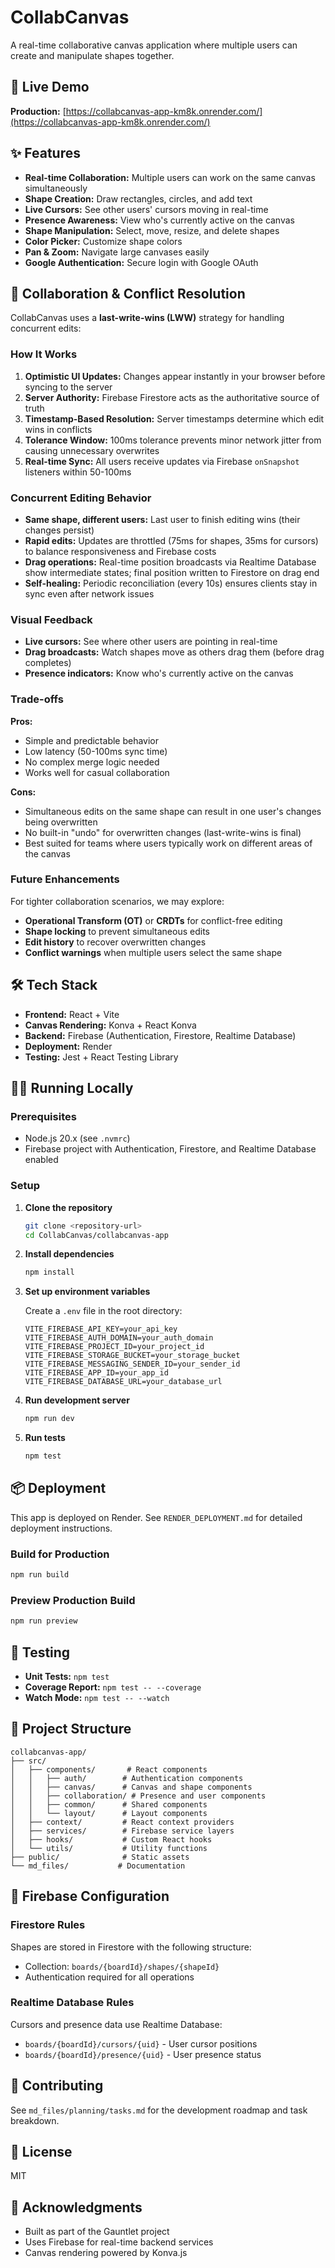 # CollabCanvas

A real-time collaborative canvas application where multiple users can create and manipulate shapes together.

## 🚀 Live Demo

**Production:** [https://collabcanvas-app-km8k.onrender.com/](https://collabcanvas-app-km8k.onrender.com/)

## ✨ Features

- **Real-time Collaboration:** Multiple users can work on the same canvas simultaneously
- **Shape Creation:** Draw rectangles, circles, and add text
- **Live Cursors:** See other users' cursors moving in real-time
- **Presence Awareness:** View who's currently active on the canvas
- **Shape Manipulation:** Select, move, resize, and delete shapes
- **Color Picker:** Customize shape colors
- **Pan & Zoom:** Navigate large canvases easily
- **Google Authentication:** Secure login with Google OAuth

## 🔄 Collaboration & Conflict Resolution

CollabCanvas uses a **last-write-wins (LWW)** strategy for handling concurrent edits:

### How It Works

1. **Optimistic UI Updates:** Changes appear instantly in your browser before syncing to the server
2. **Server Authority:** Firebase Firestore acts as the authoritative source of truth
3. **Timestamp-Based Resolution:** Server timestamps determine which edit wins in conflicts
4. **Tolerance Window:** 100ms tolerance prevents minor network jitter from causing unnecessary overwrites
5. **Real-time Sync:** All users receive updates via Firebase `onSnapshot` listeners within 50-100ms

### Concurrent Editing Behavior

- **Same shape, different users:** Last user to finish editing wins (their changes persist)
- **Rapid edits:** Updates are throttled (75ms for shapes, 35ms for cursors) to balance responsiveness and Firebase costs
- **Drag operations:** Real-time position broadcasts via Realtime Database show intermediate states; final position written to Firestore on drag end
- **Self-healing:** Periodic reconciliation (every 10s) ensures clients stay in sync even after network issues

### Visual Feedback

- **Live cursors:** See where other users are pointing in real-time
- **Drag broadcasts:** Watch shapes move as others drag them (before drag completes)
- **Presence indicators:** Know who's currently active on the canvas

### Trade-offs

**Pros:**
- Simple and predictable behavior
- Low latency (50-100ms sync time)
- No complex merge logic needed
- Works well for casual collaboration

**Cons:**
- Simultaneous edits on the same shape can result in one user's changes being overwritten
- No built-in "undo" for overwritten changes (last-write-wins is final)
- Best suited for teams where users typically work on different areas of the canvas

### Future Enhancements

For tighter collaboration scenarios, we may explore:
- **Operational Transform (OT)** or **CRDTs** for conflict-free editing
- **Shape locking** to prevent simultaneous edits
- **Edit history** to recover overwritten changes
- **Conflict warnings** when multiple users select the same shape

## 🛠️ Tech Stack

- **Frontend:** React + Vite
- **Canvas Rendering:** Konva + React Konva
- **Backend:** Firebase (Authentication, Firestore, Realtime Database)
- **Deployment:** Render
- **Testing:** Jest + React Testing Library

## 🏃‍♂️ Running Locally

### Prerequisites

- Node.js 20.x (see `.nvmrc`)
- Firebase project with Authentication, Firestore, and Realtime Database enabled

### Setup

1. **Clone the repository**
   ```bash
   git clone <repository-url>
   cd CollabCanvas/collabcanvas-app
   ```

2. **Install dependencies**
   ```bash
   npm install
   ```

3. **Set up environment variables**
   
   Create a `.env` file in the root directory:
   ```env
   VITE_FIREBASE_API_KEY=your_api_key
   VITE_FIREBASE_AUTH_DOMAIN=your_auth_domain
   VITE_FIREBASE_PROJECT_ID=your_project_id
   VITE_FIREBASE_STORAGE_BUCKET=your_storage_bucket
   VITE_FIREBASE_MESSAGING_SENDER_ID=your_sender_id
   VITE_FIREBASE_APP_ID=your_app_id
   VITE_FIREBASE_DATABASE_URL=your_database_url
   ```

4. **Run development server**
   ```bash
   npm run dev
   ```

5. **Run tests**
   ```bash
   npm test
   ```

## 📦 Deployment

This app is deployed on Render. See `RENDER_DEPLOYMENT.md` for detailed deployment instructions.

### Build for Production

```bash
npm run build
```

### Preview Production Build

```bash
npm run preview
```

## 🧪 Testing

- **Unit Tests:** `npm test`
- **Coverage Report:** `npm test -- --coverage`
- **Watch Mode:** `npm test -- --watch`

## 📁 Project Structure

```
collabcanvas-app/
├── src/
│   ├── components/       # React components
│   │   ├── auth/        # Authentication components
│   │   ├── canvas/      # Canvas and shape components
│   │   ├── collaboration/ # Presence and user components
│   │   ├── common/      # Shared components
│   │   └── layout/      # Layout components
│   ├── context/         # React context providers
│   ├── services/        # Firebase service layers
│   ├── hooks/           # Custom React hooks
│   └── utils/           # Utility functions
├── public/              # Static assets
└── md_files/           # Documentation
```

## 🔐 Firebase Configuration

### Firestore Rules

Shapes are stored in Firestore with the following structure:
- Collection: `boards/{boardId}/shapes/{shapeId}`
- Authentication required for all operations

### Realtime Database Rules

Cursors and presence data use Realtime Database:
- `boards/{boardId}/cursors/{uid}` - User cursor positions
- `boards/{boardId}/presence/{uid}` - User presence status

## 🤝 Contributing

See `md_files/planning/tasks.md` for the development roadmap and task breakdown.

## 📄 License

MIT

## 🙏 Acknowledgments

- Built as part of the Gauntlet project
- Uses Firebase for real-time backend services
- Canvas rendering powered by Konva.js
